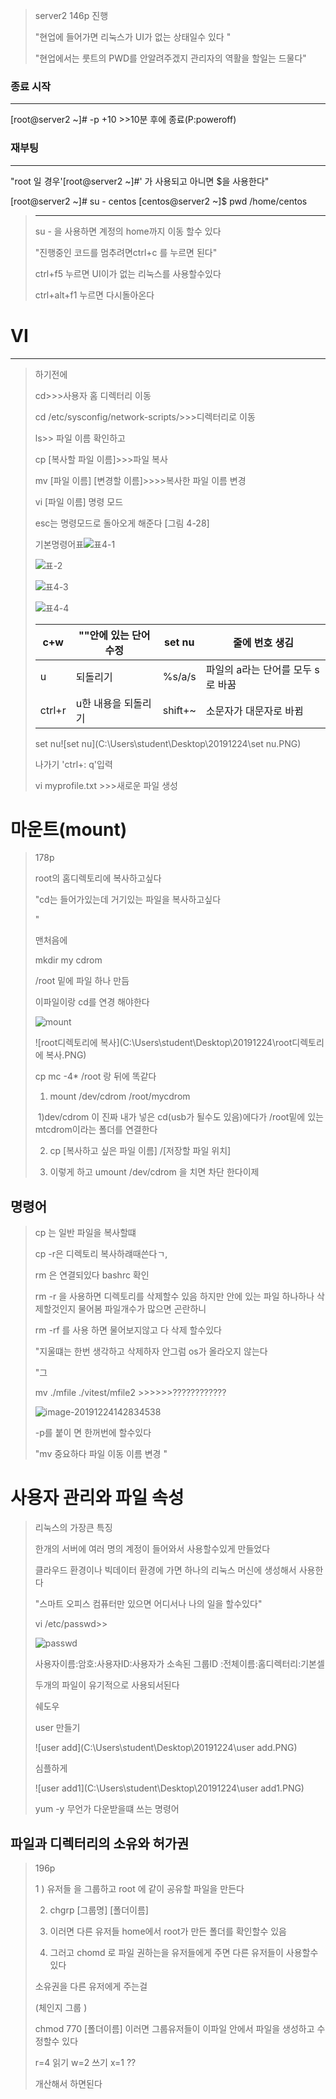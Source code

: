 > 
>
> 
>
> server2 146p  진행 
>
> "현업에 들어가면 리눅스가 UI가 없는 상태일수 있다 "
>
> "현업에서는 룻트의 PWD를 안알려주겠지 관리자의 역활을 할일는 드물다"

### 종료 시작

----

[root@server2 ~]#   -p +10 >>10분 후에 종료(P:poweroff)

### 재부팅

----

"root 일 경우'[root@server2 ~]#' 가 사용되고 아니면 $을 사용한다"

[root@server2 ~]# su - centos
[centos@server2 ~]$ pwd
/home/centos

> ---
>
> su - 을 사용하면 계정의 home까지 이동 할수 있다
>
> "진행중인 코드를 멈추려면ctrl+c 를 누르면 된다"
>
> ctrl+f5 누르면 UI이가 없는 리눅스를 사용할수있다 
>
> ctrl+alt+f1 누르면 다시돌아온다

# VI

---

> 하기전에 
>
> cd>>>사용자 홈 디렉터리 이동
>
> cd /etc/sysconfig/network-scripts/>>>디렉터리로 이동
>
> ls>> 파일 이름 확인하고 
>
> cp [복사할 파일 이름]>>>파일 복사
>
> mv [파일 이름] [변경할 이름]>>>>복사한 파일 이름 변경
>
> vi [파일 이름] 명령 모드 
>
> 
>
> esc는  명령모드로 돌아오게 해준다 [그림 4-28]
>
> 기본명령어표![표4-1](C:\Users\student\Desktop\20191224\표4-1.jpg)
>
> ![표-2](C:\Users\student\Desktop\20191224\표4-2.jpg)
>
> ![표4-3](C:\Users\student\Desktop\20191224\표4-3.jpg)
>
> ![표4-4](C:\Users\student\Desktop\20191224\표4-4.jpg)
>
> | c+w    | ""안에 있는 단어 수정 | set nu  | 줄에 번호 생김                    |
> | ------ | --------------------- | ------- | --------------------------------- |
> | u      | 되돌리기              | %s/a/s  | 파일의 a라는 단어를 모두 s로 바꿈 |
> | ctrl+r | u한 내용을 되돌리기   | shift+~ | 소문자가 대문자로 바뀜            |
>
> set nu![set nu](C:\Users\student\Desktop\20191224\set nu.PNG)
>
> 
>
> 나가기 'ctrl+: q'입력
>
> vi myprofile.txt >>>새로운 파일 생성

# 마운트(mount)

> 178p
>
> root의 홈디렉토리에 복사하고싶다
>
> "cd는 들어가있는데 거기있는 파일을 복사하고싶다
>
> "
>
> 맨처음에 
>
> mkdir my cdrom
>
> /root 밑에  파일 하나 만듬
>
> 이파일이랑 cd를 연경 해야한다
>
> 
>
> ![mount](C:\Users\student\Desktop\20191224\mount.PNG)
>
> ![root디렉토리에 복사](C:\Users\student\Desktop\20191224\root디렉토리에 복사.PNG)
>
> cp mc -4* /root 랑 뒤에 똑같다
>
> 1) mount /dev/cdrom /root/mycdrom
>
> ​		1)dev/cdrom 이 진짜 내가 넣은 cd(usb가 될수도 있음)에다가 /root밑에 있는 mtcdrom이라는 폴더를 연결한다 
>
> 2) cp [복사하고 싶은 파일 이름] /[저장할 파일 위치]
>
> 3) 이렇게 하고 umount /dev/cdrom 을 치면 차단 한다이제

## 명령어

> cp 는 일반 파일을 복사할떄
>
> cp -r은 디렉토리 복사하럐때쓴다ㄱ, 
>
> rm 은 연결되있다 bashrc 확인
>
> rm -r 을 사용하면 디렉토리를 삭제할수 있음 하지만 안에 있는 파일 하나하나 삭제할것인지 물어봄 파일개수가 많으면 곤란하니
>
> rm -rf 를 사용 하면 물어보지않고 다 삭제 할수있다
>
> "지울떄는 한번 생각하고 삭제하자 안그럼 os가 올라오지 않는다
>
> "그
>
> mv ./mfile ./vitest/mfile2 >>>>>>????????????
>
> ![image-20191224142834538](C:\Users\student\AppData\Roaming\Typora\typora-user-images\image-20191224142834538.png)
>
> -p를 붙이 면 한꺼번에 할수있다
>
> "mv 중요하다 파일 이동 이름 변경 "
>
> 

# 사용자 관리와 파일 속성

> 리눅스의 가장큰 특징
>
> 한개의 서버에 여러 명의 계정이 들어와서 사용할수있게 만들었다
>
> 클라우드 환경이나 빅데이터 환경에 가면 하나의 리눅스 머신에 생성해서 사용한다
>
> "스마트 오피스 컴퓨터만 있으면 어디서나 나의 일을 할수있다"
>
> vi /etc/passwd>>
>
> ![passwd](C:\Users\student\Desktop\20191224\passwd.PNG)
>
> 사용자이름:암호:사용자ID:사용자가 소속된 그룹ID :전체이름:홈디렉터리:기본셀
>
> 두개의 파일이 유기적으로 사용되서된다 
>
> 쉐도우
>
> user 만들기
>
> ![user add](C:\Users\student\Desktop\20191224\user add.PNG)
>
> 심플하게
>
> ![user add1](C:\Users\student\Desktop\20191224\user add1.PNG)
>
> yum -y 무언가 다운받을떄 쓰는 명령어

## 파일과 디렉터리의 소유와 허가권

> 196p
>
> 1 ) 유저들 을 그룹하고 root 에  같이 공유할 파일을 만든다
>
> 2) chgrp [그룹명] [폴더이름]
>
> 3) 이러면 다른 유저들 home에서 root가 만든 폴더를 확인할수 있음
>
> 4) 그러고 chomd 로 파일 권하는을 유저들에게 주면 다른 유저들이 사용할수있다
>
> 소유권을 다른 유저에게 주는걸
>
> (체인지 그룹 )
>
> chmod 770 [폴더이름] 이러면 그룹유저들이 이파일 안에서 파일을 생성하고 수정할수 있다
>
> r=4 읽기 w=2 쓰기 x=1 ?? 
>
> 개산해서 하면된다 
>
> 
>
> 

